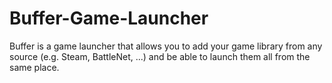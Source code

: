 # Buffer-Game-Launcher
Buffer is a game launcher that allows you to add your game library from any source (e.g. Steam, BattleNet, ...) and be able to launch them all from the same place.
